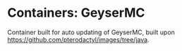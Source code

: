 # Containers: GeyserMC
Container built for auto updating of GeyserMC, built upon https://github.com/pterodactyl/images/tree/java.

